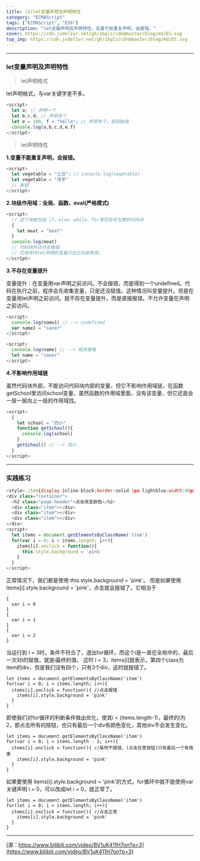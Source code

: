 ```yaml
---
title: (2)let变量声明及声明特性
category: "ECMAScript"
tags: ["ECMAScript", "ES6"]
description: "let变量声明及声明特性。变量不能重复声明，会报错。"
cover: https://cdn.jsdelivr.net/gh/zbglz/cdn@master/blog/md/ES.svg
top_img: https://cdn.jsdelivr.net/gh/zbglz/cdn@master/blog/md/ES.svg
---
```


***

### let变量声明及声明特性

> let声明格式

let声明格式，与var关键字差不多。


```js es
<script>
  let a; // 声明一个
  let b,c,d; // 声明多个
  let e = 100, f = "hello"; // 声明多个，赋初始值
  console.log(a,b,c,d,e,f)
</script>
```


> let声明特性

**1.变量不能重复声明，会报错。**


```js es
<script>
  let vegetable = "土豆"; // console.log(vegetable)
  let vegetable = "洋芋"
  // 报错
</script>
```

**2.块级作用域：全局、函数、eval(严格模式)**


```js es
<script>
  // 这个块级包括 if、else、while、for等花括号包裹的代码块
  {
    let meat = "beef"
  }
  console.log(meat)
  // 代码块外访问会报错
  // 花括号内let声明的变量只在它内部有效。
</script>
```

**3.不存在变量提升**

变量提升：在变量用var声明之前访问。不会报错，而是得到一个undefined。代码在执行之前，程序会先收集变量，只是还没赋值。这种情况叫变量提升。但是在变量用let声明之前访问。就不存在变量提升，而是直接报错。不允许变量在声明之前访问。


```js es
<script>
  console.log(name1) // --> undefined
  var name1 = "saner"
</script>

<script>
  console.log(name) // --> 程序报错
  let name = "saner"
</script>
```

**4.不影响作用域链**

虽然代码块外部，不能访问代码块内部的变量，但它不影响作用域链，在函数getSchool里访问school变量，虽然函数的作用域里面，没有该变量，但它还是会一层一层向上一级的作用域找。


```js es
<script>
  {
    let school = "四小"
    function getSchool(){
      console.log(school)
    }
    getSchool() // --> 四小
  }
</script>
```


***

### 实践练习


```js es
<style>.item{display:inline-block;border:solid 1px lightblue;width:80px;height:30px;user-select:none;}</style>
<div class="container">
  <h2 class="page-header">点击改变颜色</h2>
  <div class="item"></div>
  <div class="item"></div>
  <div class="item"></div>
</div>
<script>
  let items = document.getElementsByClassName('item')
  for(var i = 0; i < items.length; i++){
    items[i].onclick = function(){
      this.style.background = 'pink'
    }
  }
</script>
```

正常情况下，我们都是使用 this.style.background = 'pink'。
但是如果使用items[i].style.background = 'pink'，点击就会报错了。它相当于


    {
      var i = 0
    }
    {
      var i = 1
    }
    {
      var i = 2
    }

当运行到 i = 3时，条件不符合了，退出for循环，而这个i是一直在全局中的，最后一次对i的赋值，就是i最终的值。
这时 i = 3，items[i]就表示，第四个class为item的div，但是我们没有四个，只有3个div，这时就报错了。


    let items = document.getElementsByClassName('item')
    for(var i = 0; i < items.length; i++){
      items[i].onclick = function(){ //点击报错
        items[i].style.background = 'pink'
      }
    }


即使我们对for循环的判断条件做出优化，使其i < (items.length-1)，最终的i为2，那点击所有的按钮，也只有最后一个div有颜色变化，其他div不会发生变化。


    let items = document.getElementsByClassName('item')
    for(var i = 0; i < items.length - 1; i++){
      items[i].onclick = function(){ //虽然不报错，(点击任意按钮)只有最后一个有效果
        items[i].style.background = 'pink'
      }
    }


如果要使用 items[i].style.background = 'pink'的方式，for循环中就不能使用var关键声明 i = 0，可以改成let i = 0，就正常了。


    let items = document.getElementsByClassName('item')
    for(let i = 0; i < items.length; i++){
      items[i].onclick = function(){ //点击正常
        items[i].style.background = 'pink'
      }
    }


***

[源：https://www.bilibili.com/video/BV1uK411H7on?p=3](https://www.bilibili.com/video/BV1uK411H7on?p=3)